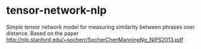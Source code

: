 # tensor-network-nlp
Simple tensor network model for measuring similarity between phrases over distance. Based on the paper http://nlp.stanford.edu/~socherr/SocherChenManningNg_NIPS2013.pdf
